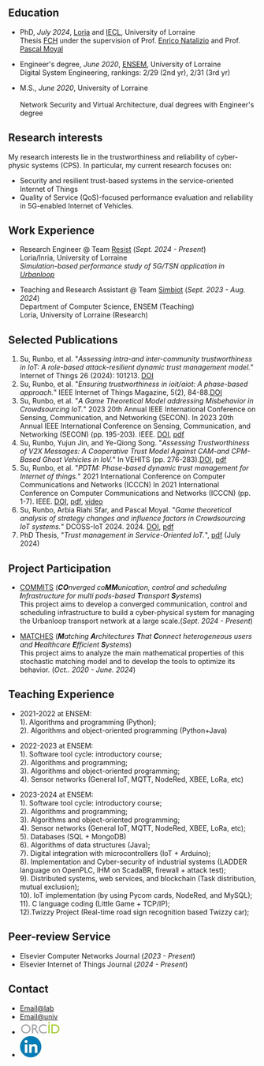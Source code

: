 ## Education
- PhD, _July 2024_, [Loria](https://www.loria.fr/fr/) and [IECL](https://iecl.univ-lorraine.fr/), University of Lorraine
<br />Thesis [FCH](https://www.mdpi.com/1424-8220/22/8/3048](https://www.fr-hermite.univ-lorraine.fr/these-federation-charles-hermite)) under the supervision of Prof. [Enrico Natalizio](https://www.tii.ae/team/prof-enrico-natalizio) and Prof. [Pascal Moyal](https://iecl.univ-lorraine.fr/membre-iecl/moyal-pascal/) 


- Engineer's degree, _June 2020_, [ENSEM](https://ensem.univ-lorraine.fr/), University of Lorraine 
<br /> Digital System Engineering, rankings: 2/29 (2nd yr), 2/31	(3rd yr)	       		

- M.S., _June 2020_, University of Lorraine 	
<br /> Network Security and Virtual Architecture, dual degrees with Engineer's degree

## Research interests
My research interests lie in the trustworthiness and reliability of cyber-physic systems (CPS). In particular, my current research focuses on:
- Security and resilient trust-based systems in the service-oriented Internet of Things
- Quality of Service (QoS)-focused performance evaluation and reliability in 5G-enabled Internet of Vehicles.
 			        		

## Work Experience
- Research Engineer @ Team [Resist](https://team.inria.fr/resist/) (_Sept. 2024 - Present_)
<br /> Loria/Inria, University of Lorraine
<br /> _Simulation-based performance study of 5G/TSN application in [Urbanloop](https://urbanloop.fr/)_ 

- Teaching and Research Assistant @ Team [Simbiot](https://simbiot.gitlabpages.inria.fr/web/index.html) (_Sept. 2023 - Aug. 2024_)
<br /> Department of Computer Science, ENSEM (Teaching)
<br /> Loria, University of Lorraine (Research)


## Selected Publications
1. Su, Runbo, et al. "_Assessing intra-and inter-community trustworthiness in IoT: A role-based attack-resilient dynamic trust management model._" Internet of Things 26 (2024): 101213. [DOI](https://doi.org/10.1016/j.iot.2024.101213)
2. Su, Runbo, et al. "_Ensuring trustworthiness in ioit/aiot: A phase-based approach._" IEEE Internet of Things Magazine, 5(2), 84-88.[DOI](https://doi.org/10.1109/IOTM.001.2100190)
3. Su, Runbo, et al. "_A Game Theoretical Model addressing Misbehavior in Crowdsourcing IoT._" 2023 20th Annual IEEE International Conference on Sensing, Communication, and Networking (SECON). In 2023 20th Annual IEEE International Conference on Sensing, Communication, and Networking (SECON) (pp. 195-203). IEEE. [DOI](https://doi.org/10.1109/SECON58729.2023.10287527), [pdf](https://www.researchgate.net/profile/Runbo-Su/publication/374934907_A_Game_Theoretical_Model_addressing_Misbehavior_in_Crowdsourcing_IoT/links/6537e38c5d51a8012b6d9657/A-Game-Theoretical-Model-addressing-Misbehavior-in-Crowdsourcing-IoT.pdf) 
5. Su, Runbo, Yujun Jin, and Ye-Qiong Song. "_Assessing Trustworthiness of V2X Messages: A Cooperative Trust Model Against CAM-and CPM-Based Ghost Vehicles in IoV._" In VEHITS (pp. 276-283).[DOI](https://doi.org/10.5220/0012605200003702), [pdf](https://hal.science/hal-04453209v4/file/Vehist.pdf)
7. Su, Runbo, et al. "_PDTM: Phase-based dynamic trust management for Internet of things._" 2021 International Conference on Computer Communications and Networks (ICCCN) In 2021 International Conference on Computer Communications and Networks (ICCCN) (pp. 1-7). IEEE. [DOI](https://doi.org/10.1109/ICCCN52240.2021.9522234), [pdf](https://hal.science/hal-03322831v1/file/Su-PDTM.pdf), [video](https://www.youtube.com/playlist?list=PLzIU1iYy4sJjPSz7HjvMLYme7z4D1E4KW)
8. Su, Runbo, Arbia Riahi Sfar, and Pascal Moyal. "_Game theoretical analysis of strategy changes and influence factors in Crowdsourcing IoT systems._" DCOSS-IoT 2024. 2024. [DOI](https://doi.org/10.1109/DCOSS-IoT61029.2024.00048), [pdf](https://hal.science/hal-04564953/document)
9. PhD Thesis, "_Trust management in Service-Oriented IoT._", [pdf](https://theses.fr/api/v1/document/2024LORR0054) (July 2024)

## Project Participation
- [COMMITS](https://commits.loria.fr/) (_**CO**nverged co**MM**unication, control and scheduling **I**nfrastructure for multi pods-based **T**ransport **S**ystems_)
<br /> This project aims to develop a converged communication, control and scheduling infrastructure to build a cyber-physical system for managing the Urbanloop transport network at a large scale.(_Sept. 2024 - Present_)

- [MATCHES](https://anr.fr/Project-ANR-18-CE40-0019) (_**M**atching **A**rchitectures **T**hat **C**onnect heterogeneous users and **H**ealthcare **E**fficient **S**ystems_)
<br /> This project aims to analyze the main mathematical properties of this stochastic matching model and to develop the tools to optimize its behavior. (_Oct.. 2020 - June. 2024_)


## Teaching Experience
- 2021-2022 at ENSEM:
<br /> 1). Algorithms and programming (Python); <br /> 2). Algorithms and object-oriented programming (Python+Java)

- 2022-2023 at ENSEM: <br /> 1). Software tool cycle: introductory course; <br /> 2). Algorithms and programming; <br /> 3). Algorithms and object-oriented programming; <br /> 4). Sensor networks (General IoT, MQTT, NodeRed, XBEE, LoRa, etc)

- 2023-2024 at ENSEM: <br /> 1). Software tool cycle: introductory course; <br /> 2). Algorithms and programming; <br /> 3). Algorithms and object-oriented programming; <br /> 4). Sensor networks (General IoT, MQTT, NodeRed, XBEE, LoRa, etc); <br /> 5). Databases (SQL + MongoDB)      <br /> 6).  Algorithms of data structures (Java); <br /> 7). Digital integration with microcontrollers (IoT + Arduino); <br /> 8). Implementation and Cyber-security of industrial systems (LADDER language on OpenPLC, IHM on ScadaBR, firewall + attack test); <br /> 9). Distributed systems, web services, and blockchain (Task distribution, mutual exclusion); <br /> 10). IoT implementation (by using Pycom cards, NodeRed, and MySQL); <br /> 11). C language coding (Little Game + TCP/IP); <br /> 12).Twizzy Project (Real-time road sign recognition based Twizzy car);
## Peer-review Service
- Elsevier Computer Networks Journal (_2023 - Present_)
- Elsevier Internet of Things Journal (_2024 - Present_)

## Contact
- [Email@lab](mailto:runbo.su@inria.fr) 
- [Email@univ](mailto:runbo.su@univ-lorraine.fr) 
- [![](/images/orcid_resized2.png)](https://orcid.org/0000-0001-5116-8207)
- [![](/images/linkedin_reresized4.jpg)](https://www.linkedin.com/in/runbo-su-ab32a3151/)

